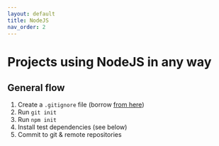 ```yaml
---
layout: default
title: NodeJS
nav_order: 2
---
```


# Projects using NodeJS in any way

## General flow

1. Create a `.gitignore` file (borrow [from here](https://github.com/github/gitignore/blob/master/Node.gitignore))
2. Run `git init`
3. Run `npm init`
4. Install test dependencies (see below)
5. Commit to git & remote repositories
